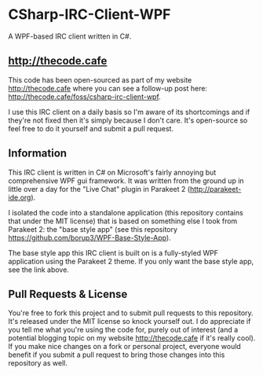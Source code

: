 # CSharp-IRC-Client-WPF
A WPF-based IRC client written in C#.

## http://thecode.cafe

This code has been open-sourced as part of my website http://thecode.cafe where you can see a follow-up
post here: http://thecode.cafe/foss/csharp-irc-client-wpf.

I use this IRC client on a daily basis so I'm aware of its shortcomings and if they're not fixed then it's simply because I don't care.
It's open-source so feel free to do it yourself and submit a pull request.

## Information

This IRC client is written in C# on Microsoft's fairly annoying but comprehensive WPF gui framework.
It was written from the ground up in little over a day for the "Live Chat" plugin in Parakeet 2 (http://parakeet-ide.org).

I isolated the code into a standalone application (this repository contains that under the MIT license)
that is based on something else I took from Parakeet 2: the "base style app" (see this repository https://github.com/borup3/WPF-Base-Style-App). 

The base style app this IRC client is built on is a fully-styled WPF application using the Parakeet 2 theme.
If you only want the base style app, see the link above.

## Pull Requests & License

You're free to fork this project and to submit pull requests to this repository. It's released under the MIT license so knock yourself out. I do appreciate if you tell me what you're using the code for, purely out of interest (and a potential blogging topic on my website http://thecode.cafe if it's really cool).
If you make nice changes on a fork or personal project, everyone would benefit if you submit a pull request to bring those changes into this repository as well.